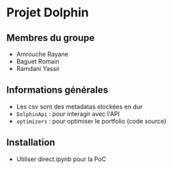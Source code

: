 # Projet Dolphin

## Membres du groupe

- Amrouche Rayane
- Baguet Romain
- Ramdani Yassir

## Informations générales

- Les csv sont des metadatas stockées en dur
- `DolphinApi` : pour interagir avec l'API
- `optimizers` : pour optimiser le portfolio (code source)

## Installation

- Utiliser direct.ipynb pour la PoC
